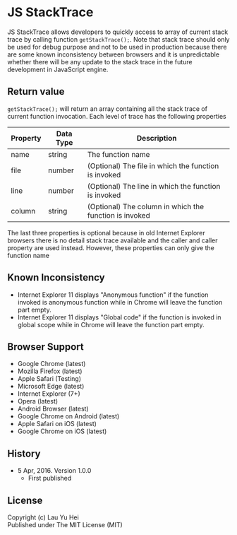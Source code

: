 # JS StackTrace
JS StackTrace allows developers to quickly access to array of current stack trace by calling function ```getStackTrace();```. Note that stack trace should only be used for debug purpose and not to be used in production because there are some known inconsistency between browsers and it is unpredictable whether there will be any update to the stack trace in the future development in JavaScript engine.

## Return value
```getStackTrace();``` will return an array containing all the stack trace of current function invocation. Each level of trace has the following properties  
  
| Property | Data Type | Description                                            |
|----------|-----------|--------------------------------------------------------|
| name     | string    | The function name                                      |
| file     | number    | (Optional) The file in which the function is invoked   |
| line     | number    | (Optional) The line in which the function is invoked   |
| column   | string    | (Optional) The column in which the function is invoked |
  
The last three properties is optional because in old Internet Explorer browsers there is no detail stack trace available and the caller and caller property are used instead. However, these properties can only give the function name
  
## Known Inconsistency
* Internet Explorer 11 displays "Anonymous function" if the function invoked is anonymous function while in Chrome will leave the function part empty.
* Internet Explorer 11 displays "Global code" if the function is invoked in global scope while in Chrome will leave the function part empty.

## Browser Support
* Google Chrome (latest)
* Mozilla Firefox (latest)
* Apple Safari (Testing)
* Microsoft Edge (latest)
* Internet Explorer (7+)
* Opera (latest)
* Android Browser (latest)
* Google Chrome on Android (latest)
* Apple Safari on iOS (latest)
* Google Chrome on iOS (latest)
  
## History
* 5 Apr, 2016. Version 1.0.0
  * First published
  
## License
Copyright (c) Lau Yu Hei  
Published under The MIT License (MIT)
